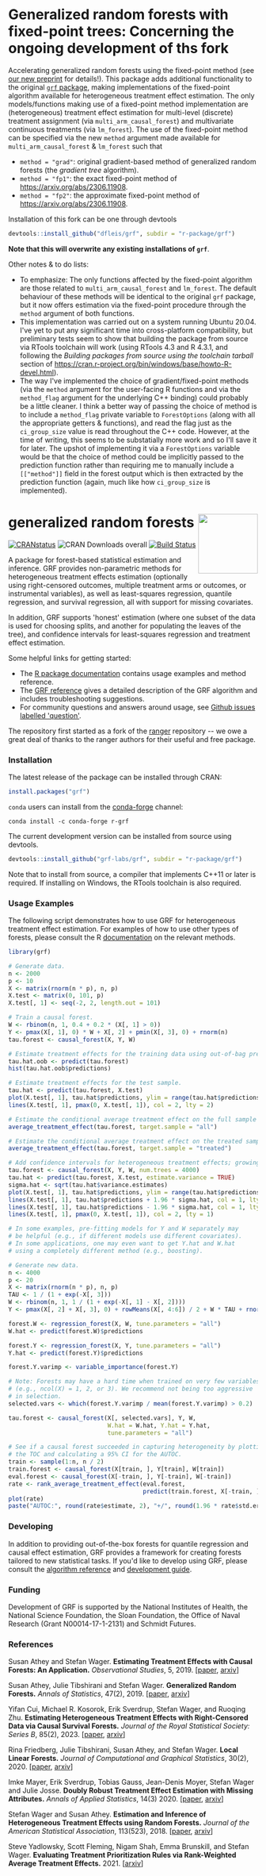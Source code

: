 # Generalized random forests with fixed-point trees: Concerning the ongoing development of ths fork

Accelerating generalized random forests using the fixed-point method (see [our new preprint](https://arxiv.org/abs/2306.11908)  for details!). This package adds additional functionality to the original [``grf`` package](https://github.com/grf-labs/grf), making implementations of the fixed-point algorithm available for heterogeneous treatment effect estimation. The only models/functions making use of a fixed-point method implementation are (heterogeneous) treatment effect estimation for multi-level (discrete) treatment assignment (via `multi_arm_causal_forest`) and multivariate continuous treatments (via `lm_forest`). The use of the fixed-point method can be specified via the new `method` argument made available for `multi_arm_causal_forest` & `lm_forest` such that
* `method = "grad"`: original gradient-based method of generalized random forests (the *gradient tree* algorithm).
* `method = "fp1"`: the exact fixed-point method of https://arxiv.org/abs/2306.11908.
* `method = "fp2"`: the approximate fixed-point method of https://arxiv.org/abs/2306.11908.

Installation of this fork can be one through devtools
```R
devtools::install_github("dfleis/grf", subdir = "r-package/grf")
```
**Note that this will overwrite any existing installations of `grf`**.

Other notes & to do lists:
* To emphasize: The only functions affected by the fixed-point algorithm are those related to `multi_arm_causal_forest` and `lm_forest`. The default behaviour of these methods will be identical to the original `grf` package, but it now offers estimation via the fixed-point procedure through the `method` argument of both functions. 
* This implementation was carried out on a system running Ubuntu 20.04. I've yet to put any significant time into cross-platform compatibility, but preliminary tests seem to show that building the package from source via RTools toolchain will work (using RTools 4.3 and R 4.3.1, and following the *Building packages from source using the toolchain tarball* section of https://cran.r-project.org/bin/windows/base/howto-R-devel.html).
* The way I've implemented the choice of gradient/fixed-point methods (via the `method` argument for the user-facing R functions and via the `method_flag` argument for the underlying C++ binding) could probably be a little cleaner. I think a better way of passing the choice of method is to include a `method_flag` private variable to `ForestOptions` (along with all the appropriate getters & functions), and read the flag just as the `ci_group_size` value is read throughout the C++ code. However, at the time of writing, this seems to be substatially more work and so I'll save it for later. The upshot of implementing it via a `ForestOptions` variable would be that the choice of method could be implicitly passed to the prediction function rather than requiring me to manually include a `[["method"]]` field in the forest output which is then extracted by the prediction function (again, much like how `ci_group_size` is implemented).



# generalized random forests <a href='https://grf-labs.github.io/grf/'><img src='https://raw.githubusercontent.com/grf-labs/grf/master/images/logo/grf_logo_wbg_cropped.png' align="right" height="120" /></a>

[![CRANstatus](https://www.r-pkg.org/badges/version/grf)](https://cran.r-project.org/package=grf)
![CRAN Downloads overall](http://cranlogs.r-pkg.org/badges/grand-total/grf)
[![Build Status](https://dev.azure.com/grf-labs/grf/_apis/build/status/grf-labs.grf?branchName=master)](https://dev.azure.com/grf-labs/grf/_build/latest?definitionId=2&branchName=master)

A package for forest-based statistical estimation and inference. GRF provides non-parametric methods for heterogeneous treatment effects estimation (optionally using right-censored outcomes, multiple treatment arms or outcomes, or instrumental variables), as well as least-squares regression, quantile regression, and survival regression, all with support for missing covariates.

In addition, GRF supports 'honest' estimation (where one subset of the data is used for choosing splits, and another for populating the leaves of the tree), and confidence intervals for least-squares regression and treatment effect estimation.

Some helpful links for getting started:

- The [R package documentation](https://grf-labs.github.io/grf/) contains usage examples and method reference.
- The [GRF reference](https://grf-labs.github.io/grf/REFERENCE.html) gives a detailed description of the GRF algorithm and includes troubleshooting suggestions.
- For community questions and answers around usage, see [Github issues labelled 'question'](https://github.com/grf-labs/grf/issues?q=label%3Aquestion).

The repository first started as a fork of the [ranger](https://github.com/imbs-hl/ranger) repository -- we owe a great deal of thanks to the ranger authors for their useful and free package.

### Installation

The latest release of the package can be installed through CRAN:

```R
install.packages("grf")
```

`conda` users can install from the [conda-forge](https://anaconda.org/conda-forge/r-grf) channel:

```
conda install -c conda-forge r-grf
```

The current development version can be installed from source using devtools.

```R
devtools::install_github("grf-labs/grf", subdir = "r-package/grf")
```

Note that to install from source, a compiler that implements C++11 or later is required. If installing on Windows, the RTools toolchain is also required.

### Usage Examples

The following script demonstrates how to use GRF for heterogeneous treatment effect estimation. For examples
of how to use other types of forests, please consult the R [documentation](https://grf-labs.github.io/grf/reference/index.html) on the relevant methods.

```R
library(grf)

# Generate data.
n <- 2000
p <- 10
X <- matrix(rnorm(n * p), n, p)
X.test <- matrix(0, 101, p)
X.test[, 1] <- seq(-2, 2, length.out = 101)

# Train a causal forest.
W <- rbinom(n, 1, 0.4 + 0.2 * (X[, 1] > 0))
Y <- pmax(X[, 1], 0) * W + X[, 2] + pmin(X[, 3], 0) + rnorm(n)
tau.forest <- causal_forest(X, Y, W)

# Estimate treatment effects for the training data using out-of-bag prediction.
tau.hat.oob <- predict(tau.forest)
hist(tau.hat.oob$predictions)

# Estimate treatment effects for the test sample.
tau.hat <- predict(tau.forest, X.test)
plot(X.test[, 1], tau.hat$predictions, ylim = range(tau.hat$predictions, 0, 2), xlab = "x", ylab = "tau", type = "l")
lines(X.test[, 1], pmax(0, X.test[, 1]), col = 2, lty = 2)

# Estimate the conditional average treatment effect on the full sample (CATE).
average_treatment_effect(tau.forest, target.sample = "all")

# Estimate the conditional average treatment effect on the treated sample (CATT).
average_treatment_effect(tau.forest, target.sample = "treated")

# Add confidence intervals for heterogeneous treatment effects; growing more trees is now recommended.
tau.forest <- causal_forest(X, Y, W, num.trees = 4000)
tau.hat <- predict(tau.forest, X.test, estimate.variance = TRUE)
sigma.hat <- sqrt(tau.hat$variance.estimates)
plot(X.test[, 1], tau.hat$predictions, ylim = range(tau.hat$predictions + 1.96 * sigma.hat, tau.hat$predictions - 1.96 * sigma.hat, 0, 2), xlab = "x", ylab = "tau", type = "l")
lines(X.test[, 1], tau.hat$predictions + 1.96 * sigma.hat, col = 1, lty = 2)
lines(X.test[, 1], tau.hat$predictions - 1.96 * sigma.hat, col = 1, lty = 2)
lines(X.test[, 1], pmax(0, X.test[, 1]), col = 2, lty = 1)

# In some examples, pre-fitting models for Y and W separately may
# be helpful (e.g., if different models use different covariates).
# In some applications, one may even want to get Y.hat and W.hat
# using a completely different method (e.g., boosting).

# Generate new data.
n <- 4000
p <- 20
X <- matrix(rnorm(n * p), n, p)
TAU <- 1 / (1 + exp(-X[, 3]))
W <- rbinom(n, 1, 1 / (1 + exp(-X[, 1] - X[, 2])))
Y <- pmax(X[, 2] + X[, 3], 0) + rowMeans(X[, 4:6]) / 2 + W * TAU + rnorm(n)

forest.W <- regression_forest(X, W, tune.parameters = "all")
W.hat <- predict(forest.W)$predictions

forest.Y <- regression_forest(X, Y, tune.parameters = "all")
Y.hat <- predict(forest.Y)$predictions

forest.Y.varimp <- variable_importance(forest.Y)

# Note: Forests may have a hard time when trained on very few variables
# (e.g., ncol(X) = 1, 2, or 3). We recommend not being too aggressive
# in selection.
selected.vars <- which(forest.Y.varimp / mean(forest.Y.varimp) > 0.2)

tau.forest <- causal_forest(X[, selected.vars], Y, W,
                            W.hat = W.hat, Y.hat = Y.hat,
                            tune.parameters = "all")

# See if a causal forest succeeded in capturing heterogeneity by plotting
# the TOC and calculating a 95% CI for the AUTOC.
train <- sample(1:n, n / 2)
train.forest <- causal_forest(X[train, ], Y[train], W[train])
eval.forest <- causal_forest(X[-train, ], Y[-train], W[-train])
rate <- rank_average_treatment_effect(eval.forest,
                                      predict(train.forest, X[-train, ])$predictions)
plot(rate)
paste("AUTOC:", round(rate$estimate, 2), "+/", round(1.96 * rate$std.err, 2))
```

### Developing

In addition to providing out-of-the-box forests for quantile regression and causal effect estimation, GRF provides a framework for creating forests tailored to new statistical tasks. If you'd like to develop using GRF, please consult the [algorithm reference](https://grf-labs.github.io/grf/REFERENCE.html) and [development guide](https://grf-labs.github.io/grf/DEVELOPING.html).

### Funding

Development of GRF is supported by the National Institutes of Health, the National Science Foundation, the Sloan Foundation, the Office of Naval Research (Grant N00014-17-1-2131) and Schmidt Futures.

### References

Susan Athey and Stefan Wager.
<b>Estimating Treatment Effects with Causal Forests: An Application.</b>
<i>Observational Studies</i>, 5, 2019.
[<a href="https://doi.org/10.1353/obs.2019.0001">paper</a>,
<a href="https://arxiv.org/abs/1902.07409">arxiv</a>]

Susan Athey, Julie Tibshirani and Stefan Wager.
<b>Generalized Random Forests.</b> <i>Annals of Statistics</i>, 47(2), 2019.
[<a href="https://projecteuclid.org/euclid.aos/1547197251">paper</a>,
<a href="https://arxiv.org/abs/1610.01271">arxiv</a>]

Yifan Cui, Michael R. Kosorok, Erik Sverdrup, Stefan Wager, and Ruoqing Zhu.
<b>Estimating Heterogeneous Treatment Effects with Right-Censored Data via Causal Survival Forests.</b>
<i>Journal of the Royal Statistical Society: Series B</i>, 85(2), 2023.
[<a href="https://doi.org/10.1093/jrsssb/qkac001">paper</a>,
<a href="https://arxiv.org/abs/2001.09887">arxiv</a>]

Rina Friedberg, Julie Tibshirani, Susan Athey, and Stefan Wager.
<b>Local Linear Forests.</b> <i>Journal of Computational and Graphical Statistics</i>, 30(2), 2020.
[<a href="https://www.tandfonline.com/doi/abs/10.1080/10618600.2020.1831930">paper</a>,
<a href="https://arxiv.org/abs/1807.11408">arxiv</a>]

Imke Mayer, Erik Sverdrup, Tobias Gauss, Jean-Denis Moyer, Stefan Wager and Julie Josse.
<b>Doubly Robust Treatment Effect Estimation with Missing Attributes.</b>
<i>Annals of Applied Statistics</i>, 14(3) 2020.
[<a href="https://projecteuclid.org/euclid.aoas/1600454872">paper</a>,
<a href="https://arxiv.org/pdf/1910.10624.pdf">arxiv</a>]

Stefan Wager and Susan Athey.
<b>Estimation and Inference of Heterogeneous Treatment Effects using Random Forests.</b>
<i>Journal of the American Statistical Association</i>, 113(523), 2018.
[<a href="https://www.tandfonline.com/eprint/v7p66PsDhHCYiPafTJwC/full">paper</a>,
<a href="https://arxiv.org/abs/1510.04342">arxiv</a>]

Steve Yadlowsky, Scott Fleming, Nigam Shah, Emma Brunskill, and Stefan Wager.
<b>Evaluating Treatment Prioritization Rules via Rank-Weighted Average Treatment Effects.</b> 2021.
[<a href="https://arxiv.org/abs/2111.07966">arxiv</a>]
